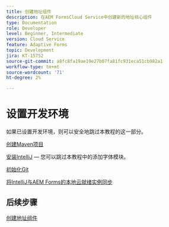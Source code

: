 ```yaml
---
title: 创建地址组件
description: 在AEM FormsCloud Service中创建新的地址核心组件
type: Documentation
role: Developer
level: Beginner, Intermediate
version: Cloud Service
feature: Adaptive Forms
topic: Development
jira: KT-15752
source-git-commit: a8fc8fa19ae19e27b07fa81fc931eca51cb982a1
workflow-type: tm+mt
source-wordcount: '71'
ht-degree: 2%

---
```



# 设置开发环境

如果已设置开发环境，则可以安全地跳过本教程的这一部分。

[创建Maven项目](https://experienceleague.adobe.com/en/docs/experience-manager-learn/cloud-service/forms/developing-for-cloud-service/getting-started)

[安装IntelliJ](https://experienceleague.adobe.com/en/docs/experience-manager-learn/cloud-service/forms/developing-for-cloud-service/intellij-set-up)  — 您可以跳过本教程中的添加字体模块。

[初始化Git](https://experienceleague.adobe.com/en/docs/experience-manager-learn/cloud-service/forms/developing-for-cloud-service/setup-git)

[将IntelliJ与AEM Forms的本地云就绪实例同步](https://experienceleague.adobe.com/en/docs/experience-manager-learn/cloud-service/forms/developing-for-cloud-service/intellij-and-aem-sync)

## 后续步骤

[创建地址组件](./creating-address-component.md)

